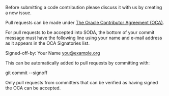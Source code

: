 Before submitting a code contribution please discuss it with us by creating a 
new issue.

Pull requests can be made under [The Oracle Contributor Agreement (OCA)](https://www.oracle.com/technetwork/community/oca-486395.html).

For pull requests to be accepted into SODA, the bottom of your commit message must have 
the following line using your name and e-mail address as it appears in the OCA Signatories list.

Signed-off-by: Your Name <you@example.org>

This can be automatically added to pull requests by committing with:

git commit --signoff

Only pull requests from committers that can be verified as having signed the OCA can be accepted.
